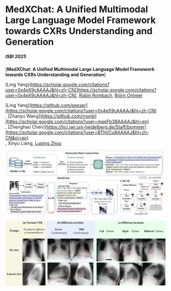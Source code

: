 # MedXChat: A Unified Multimodal Large Language Model Framework towards CXRs Understanding and Generation
##### ISBI 2025

[**MedXChat: A Unified Multimodal Large Language Model Framework towards CXRs Understanding and Generation**]

[Ling Yang](https://scholar.google.com/citations?user=0x4eX9cAAAAJ&hl=zh-CN](https://scholar.google.com/citations?user=0x4eX9cAAAAJ&hl=zh-CN),
[Robin Rombach](https://github.com/rromb),
[Björn Ommer](https://hci.iwr.uni-heidelberg.de/Staff/bommer)<br/>


[Ling Yang](https://github.com/pesser](https://scholar.google.com/citations?user=0x4eX9cAAAAJ&hl=zh-CN)<br/>,
[Zhanyu Wang](https://github.com/rromb](https://scholar.google.com/citations?user=maeFb38AAAAJ&hl=en)<br/>,
[Zhenghao Chen](https://hci.iwr.uni-heidelberg.de/Staff/bommer](https://scholar.google.com/citations?user=BThVCu8AAAAJ&hl=zh-CN&oi=ao)<br/>,
Xinyu Liang,
[Luping Zhou](https://scholar.google.com/citations?user=BThVCu8AAAAJ&hl=zh-CN&oi=ao)<br/>


![teaser](assets/medxchat.png)

![teaser](assets/results.png)
